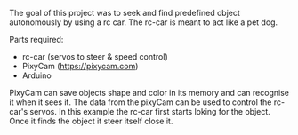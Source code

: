 The goal of this project was to seek and find predefined object autonomously by using a rc car. The rc-car is meant to act like a pet dog.

Parts required:
* rc-car (servos to steer & speed control)
* PixyCam (https://pixycam.com)
* Arduino

PixyCam can save objects shape and color in its memory and can recognise it when it sees it. 
The data from the pixyCam can be used to control the rc-car's servos. 
In this example the rc-car first starts loking for the object. Once it finds the object it steer itself close it. 
